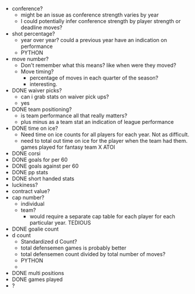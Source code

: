 - conference?
	- might be an issue as conference strength varies by year
	- I could potentially infer conference strength by player strength or deadline moves?
- shot percentage?
	- year over year? could a previous year have an indication on performance
	- PYTHON
- move number?
	- Don't remember what this means? like when were they moved?
	- Move timing?
		- percentage of moves in each quarter of the season?
		- interesting.
- DONE waiver picks?
	- can i grab stats on waiver pick ups?
	- yes
- DONE team positioning?
	- is team performance all that really matters?
	- plus minus as a team stat an indication of league performance
- DONE time on ice?
	- Need time on ice counts for all players for each year. Not as difficult.
	- need to total out time on ice for the player when the team had them. games played for fantasy team X ATOI
- DONE corsi
- DONE goals for per 60
- DONE goals against per 60
- DONE pp stats
- DONE short handed stats
- luckiness?
- contract value?
- cap number?
	- individual
	- team?
		- would require a separate cap table for each player for each particular year. TEDIOUS
- DONE goalie count
- d count
	- Standardized d Count?
	- total defensemen games is probably better
	- total defensemen count divided by total number of moves?
	- PYTHON
	-
- DONE multi positions
- DONE games played
- ?